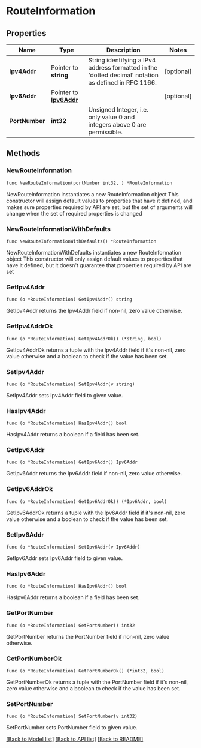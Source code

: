 # RouteInformation

## Properties

Name | Type | Description | Notes
------------ | ------------- | ------------- | -------------
**Ipv4Addr** | Pointer to **string** | String identifying a IPv4 address formatted in the &#39;dotted decimal&#39; notation as defined in RFC 1166.  | [optional] 
**Ipv6Addr** | Pointer to [**Ipv6Addr**](Ipv6Addr.md) |  | [optional] 
**PortNumber** | **int32** | Unsigned Integer, i.e. only value 0 and integers above 0 are permissible. | 

## Methods

### NewRouteInformation

`func NewRouteInformation(portNumber int32, ) *RouteInformation`

NewRouteInformation instantiates a new RouteInformation object
This constructor will assign default values to properties that have it defined,
and makes sure properties required by API are set, but the set of arguments
will change when the set of required properties is changed

### NewRouteInformationWithDefaults

`func NewRouteInformationWithDefaults() *RouteInformation`

NewRouteInformationWithDefaults instantiates a new RouteInformation object
This constructor will only assign default values to properties that have it defined,
but it doesn't guarantee that properties required by API are set

### GetIpv4Addr

`func (o *RouteInformation) GetIpv4Addr() string`

GetIpv4Addr returns the Ipv4Addr field if non-nil, zero value otherwise.

### GetIpv4AddrOk

`func (o *RouteInformation) GetIpv4AddrOk() (*string, bool)`

GetIpv4AddrOk returns a tuple with the Ipv4Addr field if it's non-nil, zero value otherwise
and a boolean to check if the value has been set.

### SetIpv4Addr

`func (o *RouteInformation) SetIpv4Addr(v string)`

SetIpv4Addr sets Ipv4Addr field to given value.

### HasIpv4Addr

`func (o *RouteInformation) HasIpv4Addr() bool`

HasIpv4Addr returns a boolean if a field has been set.

### GetIpv6Addr

`func (o *RouteInformation) GetIpv6Addr() Ipv6Addr`

GetIpv6Addr returns the Ipv6Addr field if non-nil, zero value otherwise.

### GetIpv6AddrOk

`func (o *RouteInformation) GetIpv6AddrOk() (*Ipv6Addr, bool)`

GetIpv6AddrOk returns a tuple with the Ipv6Addr field if it's non-nil, zero value otherwise
and a boolean to check if the value has been set.

### SetIpv6Addr

`func (o *RouteInformation) SetIpv6Addr(v Ipv6Addr)`

SetIpv6Addr sets Ipv6Addr field to given value.

### HasIpv6Addr

`func (o *RouteInformation) HasIpv6Addr() bool`

HasIpv6Addr returns a boolean if a field has been set.

### GetPortNumber

`func (o *RouteInformation) GetPortNumber() int32`

GetPortNumber returns the PortNumber field if non-nil, zero value otherwise.

### GetPortNumberOk

`func (o *RouteInformation) GetPortNumberOk() (*int32, bool)`

GetPortNumberOk returns a tuple with the PortNumber field if it's non-nil, zero value otherwise
and a boolean to check if the value has been set.

### SetPortNumber

`func (o *RouteInformation) SetPortNumber(v int32)`

SetPortNumber sets PortNumber field to given value.



[[Back to Model list]](../README.md#documentation-for-models) [[Back to API list]](../README.md#documentation-for-api-endpoints) [[Back to README]](../README.md)


